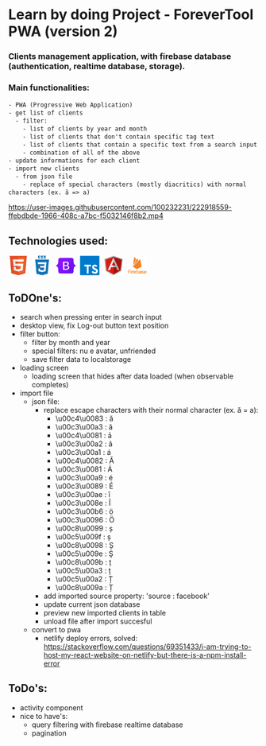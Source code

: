 # Learn by doing Project - ForeverTool PWA (version 2)

### Clients management application, with firebase database (authentication, realtime database, storage).
  ### Main functionalities:
    - PWA (Progressive Web Application)
    - get list of clients
      - filter:
        - list of clients by year and month
        - list of clients that don't contain specific tag text
        - list of clients that contain a specific text from a search input
        - combination of all of the above
    - update informations for each client
    - import new clients
      - from json file
        - replace of special characters (mostly diacritics) with normal characters (ex. ă => a)

https://user-images.githubusercontent.com/100232231/222918559-ffebdbde-1966-408c-a7bc-f5032146f8b2.mp4

## Technologies used:
<div>
  <img src="https://github.com/devicons/devicon/blob/master/icons/html5/html5-original.svg" title="HTML5" alt="HTML" width="40" height="40"/>&nbsp;
  <img src="https://github.com/devicons/devicon/blob/master/icons/css3/css3-plain-wordmark.svg"  title="CSS3" alt="CSS" width="40" height="40"/>&nbsp;
  <img src="https://github.com/devicons/devicon/blob/master/icons/bootstrap/bootstrap-original.svg "  title="Bootstrap" alt="Bootstrap" width="40" height="40"/>&nbsp;
  <img src="https://github.com/devicons/devicon/blob/master/icons/typescript/typescript-original.svg" title="TypeScript" alt="TypeScript" width="40" height="40"/>&nbsp;
  <img src="https://github.com/devicons/devicon/blob/master/icons/angularjs/angularjs-original.svg" title="Angular" alt="Angular" width="40" height="40"/>&nbsp;
  <img src="https://github.com/devicons/devicon/blob/master/icons/firebase/firebase-plain-wordmark.svg" title="Firebase" alt="Firebase" width="40" height="40"/>&nbsp;
</div>


  ## ToDOne's:
  - search when pressing enter in search input
  - desktop view, fix Log-out button text position
  - filter button:
    - filter by month and year
    - special filters: nu e avatar, unfriended
    - save filter data to localstorage
  - loading screen
    - loading screen that hides after data loaded (when observable completes)
  - import file
    - json file:
      - replace escape characters with their normal character (ex. ă = a):
        - \u00c4\u0083 : ă
        - \u00c3\u00a3 : ã
        - \u00c4\u0081 : ā
        - \u00c3\u00a2 : â
        - \u00c3\u00a1 : á
        - \u00c4\u0082 : Ă
        - \u00c3\u0081 : Á
        - \u00c3\u00a9 : é
        - \u00c3\u0089 : É
        - \u00c3\u00ae : î
        - \u00c3\u008e : Î
        - \u00c3\u00b6 : ö
        - \u00c3\u0096 : Ö
        - \u00c8\u0099 : ș
        - \u00c5\u009f : ș
        - \u00c8\u0098 : Ș
        - \u00c5\u009e : Ş
        - \u00c8\u009b : ț
        - \u00c5\u00a3 : ț
        - \u00c5\u00a2 : Ț
        - \u00c8\u009a : Ț
      - add imported source property: 'source : facebook'
      - update current json database
      - preview new imported clients in table
      - unload file after import succesful
    - convert to pwa
      - netlify deploy errors, solved: https://stackoverflow.com/questions/69351433/i-am-trying-to-host-my-react-website-on-netlify-but-there-is-a-npm-install-error
  
  ## ToDo's:
  - activity component
  - nice to have's:
    - query filtering with firebase realtime database
    - pagination
